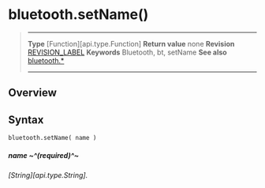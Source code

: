 # bluetooth.setName()

> --------------------- ------------------------------------------------------------------------------------------
> __Type__              [Function][api.type.Function]
> __Return value__      none
> __Revision__          [REVISION_LABEL](REVISION_URL)
> __Keywords__          Bluetooth, bt, setName
> __See also__          [bluetooth.*](/plugin.bluetooth.md)
> --------------------- ------------------------------------------------------------------------------------------

## Overview

## Syntax

	bluetooth.setName( name )

##### name ~^(required)^~
_[String][api.type.String]._
